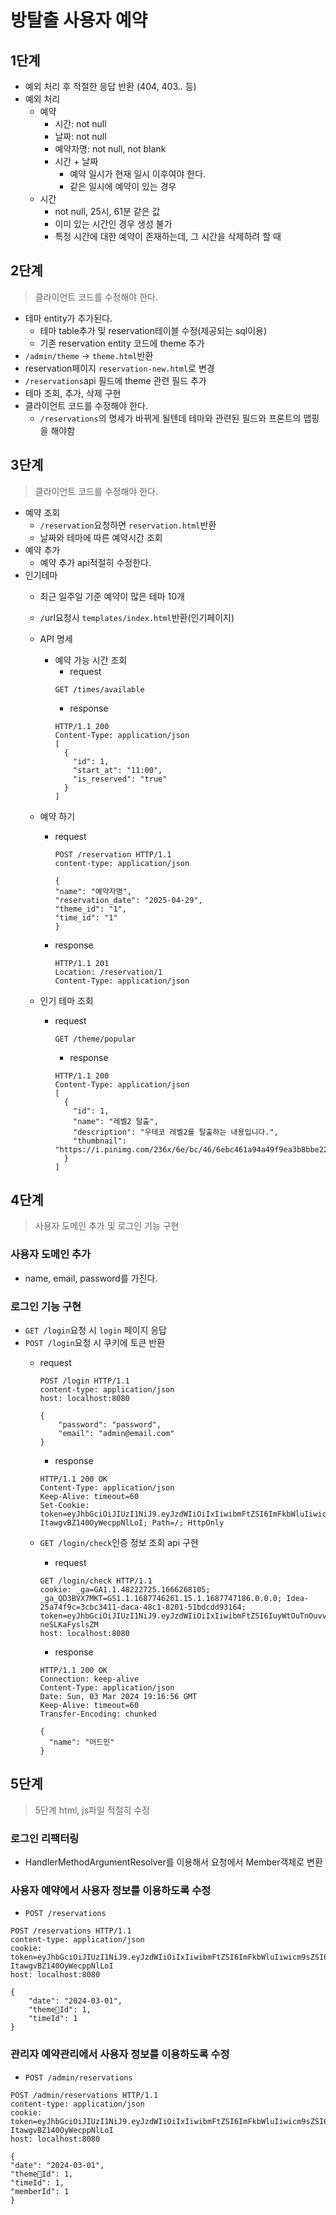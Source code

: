 # 방탈출 사용자 예약

## 1단계

- 예외 처리 후 적절한 응답 반환 (404, 403.. 등)
- 예외 처리
    - 예약
        - 시간: not null
        - 날짜: not null
        - 예약자명: not null, not blank
        - 시간 + 날짜
            - 예약 일시가 현재 일시 이후여야 한다.
            - 같은 일시에 예약이 있는 경우
    - 시간
        - not null, 25시, 61분 같은 값
        - 이미 있는 시간인 경우 생성 불가
        - 특정 시간에 대한 예약이 존재하는데, 그 시간을 삭제하려 할 때

## 2단계

> 클라이언트 코드를 수정해야 한다.

- 테마 entity가 추가된다.
    - 테마 table추가 및 reservation테이블 수정(제공되는 sql이용)
    - 기존 reservation entity 코드에 theme 추가
- `/admin/theme` -> `theme.html`반환
- reservation페이지 `reservation-new.html`로 변경
- `/reservations`api 필드에 theme 관련 필드 추가
- 테마 조회, 추가, 삭제 구현
- 클라이언트 코드를 수정해야 한다.
    - `/reservations`의 명세가 바뀌게 될텐데 테마와 관련된 필드와 프론트의 맵핑을 해야함

## 3단계

> 클라이언트 코드를 수정해야 한다.

- 예약 조회
    - `/reservation`요청하면 `reservation.html`반환
    - 날짜와 테마에 따른 예약시간 조회
- 예약 추가
    - 예약 추가 api적절히 수정한다.
- 인기테마
    - 최근 일주일 기준 예약이 많은 테마 10개
    - `/`url요청시 `templates/index.html`반환(인기페이지)

    - API 명세
        - 예약 가능 시간 조회
            - request
          ```
          GET /times/available
          ```
            - response
          ```
          HTTP/1.1 200
          Content-Type: application/json
          [
            {
              "id": 1,
              "start_at": "11:00",
              "is_reserved": "true"
            }
          ]
          ```

    - 예약 하기
        - request
          ```
          POST /reservation HTTP/1.1
          content-type: application/json
          
          {
          "name": "예약자명",
          "reservation_date": "2025-04-29",
          "theme_id": "1",
          "time_id": "1"
          }
          ```
        - response
          ```
          HTTP/1.1 201
          Location: /reservation/1
          Content-Type: application/json
          ```

    - 인기 테마 조회
        - request
          ```
          GET /theme/popular
          ```
            - response
          ```
          HTTP/1.1 200
          Content-Type: application/json
          [
            {
              "id": 1,
              "name": "레벨2 탈출",
              "description": "우테코 레벨2를 탈출하는 내용입니다.",
              "thumbnail": "https://i.pinimg.com/236x/6e/bc/46/6ebc461a94a49f9ea3b8bbe2204145d4.jpg"
            }
          ]
          ```

## 4단계

> 사용자 도메인 추가 및 로그인 기능 구현

### 사용자 도메인 추가

- name, email, password를 가진다.

### 로그인 기능 구현

- `GET /login`요청 시 `login` 페이지 응답
- `POST /login`요청 시 쿠키에 토큰 반환
  - request
    ```angular2html
    POST /login HTTP/1.1
    content-type: application/json
    host: localhost:8080

    {
        "password": "password",
        "email": "admin@email.com"
    }
    ```
    - response
    ```angular2html
    HTTP/1.1 200 OK
    Content-Type: application/json
    Keep-Alive: timeout=60
    Set-Cookie: token=eyJhbGciOiJIUzI1NiJ9.eyJzdWIiOiIxIiwibmFtZSI6ImFkbWluIiwicm9sZSI6IkFETUlOIn0.cwnHsltFeEtOzMHs2Q5-ItawgvBZ140OyWecppNlLoI; Path=/; HttpOnly
    ```
  - `GET /login/check`인증 정보 조회 api 구현
      - request
      ```angular2html
      GET /login/check HTTP/1.1
      cookie: _ga=GA1.1.48222725.1666268105; _ga_QD3BVX7MKT=GS1.1.1687746261.15.1.1687747186.0.0.0; Idea-25a74f9c=3cbc3411-daca-48c1-8201-51bdcdd93164; token=eyJhbGciOiJIUzI1NiJ9.eyJzdWIiOiIxIiwibmFtZSI6IuyWtOuTnOuvvCIsInJvbGUiOiJBRE1JTiJ9.vcK93ONRQYPFCxT5KleSM6b7cl1FE-neSLKaFyslsZM
      host: localhost:8080
      ```

      - response
      ```angular2html
      HTTP/1.1 200 OK
      Connection: keep-alive
      Content-Type: application/json
      Date: Sun, 03 Mar 2024 19:16:56 GMT
      Keep-Alive: timeout=60
      Transfer-Encoding: chunked

      {
        "name": "어드민"
      }
    ```
## 5단계

> 5단계 html, js파일 적절히 수정

### 로그인 리팩터링
- HandlerMethodArgumentResolver를 이용해서 요청에서 Member객체로 변환

### 사용자 예약에서 사용자 정보를 이용하도록 수정
- `POST /reservations`
```angular2html
POST /reservations HTTP/1.1
content-type: application/json
cookie: token=eyJhbGciOiJIUzI1NiJ9.eyJzdWIiOiIxIiwibmFtZSI6ImFkbWluIiwicm9sZSI6IkFETUlOIn0.cwnHsltFeEtOzMHs2Q5-ItawgvBZ140OyWecppNlLoI
host: localhost:8080

{
    "date": "2024-03-01",
    "themeId": 1,
    "timeId": 1
}
``` 
### 관리자 예약관리에서 사용자 정보를 이용하도록 수정
- `POST /admin/reservations`
```angular2html
POST /admin/reservations HTTP/1.1
content-type: application/json
cookie: token=eyJhbGciOiJIUzI1NiJ9.eyJzdWIiOiIxIiwibmFtZSI6ImFkbWluIiwicm9sZSI6IkFETUlOIn0.cwnHsltFeEtOzMHs2Q5-ItawgvBZ140OyWecppNlLoI
host: localhost:8080

{
"date": "2024-03-01",
"themeId": 1,
"timeId": 1,
"memberId": 1
}
``` 
